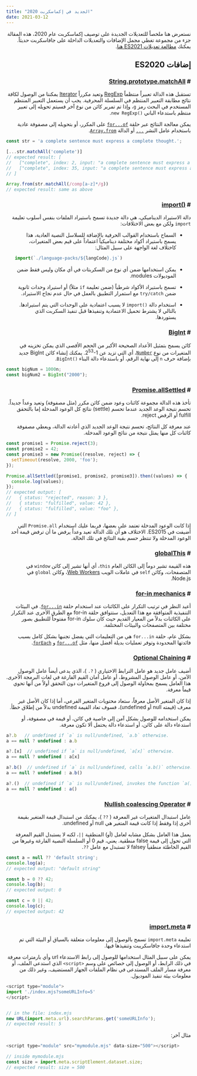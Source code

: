 ```yaml
---
title: "الجديد في إكماسكربت 2020"
date: 2021-03-12
---
```


نستعرض هنا ملخصاً للتعديلات الجديدة على توصيف إكماسكربت عام 2020، هذه المقالة جزء من مجموعة تغطي مجمل الإضافات والتعديلات الداخلة على جافاسكربت حديثاً. يمكنك [مطالعة تعديلات ES2021 هنا](https://muhammetsait.com/articles/new-in-es2021/).

## إضافات ES2020

### # [String.prototype.matchAll](https://developer.mozilla.org/en-US/docs/Web/JavaScript/Reference/Global_Objects/String/matchAll)

تستقبل هذه الدالة تعبيراً منتظماً [RegExp](https://developer.mozilla.org/en-US/docs/Web/JavaScript/Reference/Global_Objects/RegExp) وتعيد مكرراً [Iterator](https://developer.mozilla.org/en-US/docs/Web/JavaScript/Guide/Iterators_and_Generators) يمكننا من الوصول لكافة نتائج مطابقة التعبير المنتظم في السلسلة المحرفية. يجب أن يستعمل التعبير المنتظم المستخدم في البحث رمز `g`، وإذا تم تمرير كائن من نوع آخر فسيتم تحويله إلى تعبير منتظم باستدعاء الباني <code>new RegExp()&lrm;</code>.

يمكن معالجة النتائج عبر حلقة [`for...of`](https://developer.mozilla.org/en-US/docs/Web/JavaScript/Reference/Statements/for...of) على المكرر، أو بتحويله إلى مصفوفة عادية باستخدام عامل النشر [`...`](https://developer.mozilla.org/en-US/docs/Web/JavaScript/Reference/Operators/Spread_syntax) أو الدالة [`Array.from`](https://developer.mozilla.org/en-US/docs/Web/JavaScript/Reference/Global_Objects/Array/from).

```javascript
const str = 'a complete sentence must express a complete thought.';

[...str.matchAll('complete')]
// expected result: [
//   ["complete", index: 2, input: "a complete sentence must express a complete thought.", groups: undefined],
//   ["complete", index: 35, input: "a complete sentence must express a complete thought.", groups: undefined]
// ]

Array.from(str.matchAll(/comp[a-z]*/g))
// expected result: same as above
```

### # [import()&lrm;](https://github.com/tc39/proposal-dynamic-import)

دالة الاستيراد الديناميكي، هي دالة جديدة تسمح باستيراد الملفات بنفس أسلوب تعليمة `import` ولكن مع بعض الاختلافات:

- السماح باستخدام القوالب الحرفية بالإضافة للسلاسل النصية العادية، هذا يسمح باستيراد أكواد مختلفة ديناميكياً اعتماداً على قيم بعض المتغيرات، كاختلاف لغة الواجهة على سبيل المثال:

  ```javascript
  import(`./language-packs/${langCode}.js`)
  ```

- يمكن استخدامها ضمن أي نوع من السكربتات في أي مكان وليس فقط ضمن الموديولات modules.

- تسمح باستيراد الأكواد شرطياً (ضمن تعليمة `if` مثلاً) أو استيراد وحدات ثانوية ضمن `try/catch` مع استمرار التطبيق بالعمل في حال عدم نجاح الاستيراد.

- استخدام دالة <code>import()&lrm;</code> لا يسبب اعتمادية على الوحدات التي يتم استيرادها. بالتالي لا يشترط تحميل الاعتمادية وتنفيذها قبل تنفيذ السكربت الذي يستوردها.

### # [BigInt](https://developer.mozilla.org/en-US/docs/Web/JavaScript/Reference/Global_Objects/BigInt)

كائن يسمح بتمثيل الأعداد الصحيحة الأكبر من الحجم الأقصى الذي يمكن تخزينه في المتغيرات من نوع [`Number`](https://developer.mozilla.org/en-US/docs/Web/JavaScript/Reference/Global_Objects/Number)، أي التي تزيد عن &lrm;2<sup>53</sup>-1&lrm;. يمكنك إنشاء كائن BigInt جديد بإضافة حرف `n` إلى نهاية الرقم، أو باستدعاء دالة البناء <code>BigInt()&lrm;</code>.

```javascript
const bigNum = 1000n;
const bigNum2 = BigInt("2000");
```

### # [Promise.allSettled](https://developer.mozilla.org/en-US/docs/Web/JavaScript/Reference/Global_Objects/Promise/allSettled)

تأخذ هذه الدالة مجموعة كائنات وعود ضمن كائن مكرر (مثل مصفوفة) وتعيد وعداً جديداً. تحسم نتيجة الوعد الجديد عندما تحسم (settle) نتائج كل الوعود المدخلة إما بالتحقق fulfill  أو الرفض reject.

عند معرفة كل النتائج، تحسم نتيجة الوعد الجديد الذي أعادته الدالة، ويعطي مصفوفة كائنات كل منها يمثل نتيجة من نتائج الوعود المدخلة.

```javascript
const promise1 = Promise.reject(3);
const promise2 = 42;
const promise3 = new Promise((resolve, reject) => {
  setTimeout(resolve, 2000, 'foo');
});

Promise.allSettled([promise1, promise2, promise3]).then((values) => {
  console.log(values);
});
// expected output: [
//   { status: "rejected", reason: 3 },
//   { status: "fulfilled", value: 42 },
//   { status: "fulfilled", value: "foo" },
// ]
```

إذا كانت الوعود المدخلة تعتمد على بعضها، فربما عليك استخدام `Promise.all` التي أضيفت في ES2015. الاختلاف هو أن تلك الدالة تعيد وعداً يرفض ما أن ترفض قيمة أحد الوعود المدخلة ولا تنتظر حسم بقية النتائج في تلك الحالة.

### # [globalThis](https://developer.mozilla.org/en-US/docs/Web/JavaScript/Reference/Global_Objects/globalThis)

هذه القيمة تشير دوماً إلى الكائن العام `this`، أي أنها تشير إلى كائن `window` في المتصفحات، وكائن `self` في عاملات الويب [Web Workers](https://developer.mozilla.org/en-US/docs/Web/API/Worker)، وكائن `global` في Node.js.

### # [for-in mechanics](https://github.com/tc39/proposal-for-in-order)

أعيد النظر في ترتيب التكرار على الكائنات عند استخدام حلقة [`for...in`](https://developer.mozilla.org/en-US/docs/Web/JavaScript/Reference/Statements/for...in). في البيئات التنفيذية المتوافقة مع هذا التعديل، ستتوافق حلقة for-in مع الطرق الأخرى عند التكرار على الكائنات بدلاً من المعيار القديم حيث كان سلوك for-in مفتوحاً للتطبيق بصور مختلفة بين المتصفحات والبيئات المختلفة.

بشكل عام، حلقة `for...in` هي من التعليمات التي يفضل تجنبها بشكل كامل بسبب فائدتها المحدودة وتوفر تعمليات بديلة أفضل منها، مثل [`for...of`](https://developer.mozilla.org/en-US/docs/Web/JavaScript/Reference/Statements/for...of) و [`forEach`](https://developer.mozilla.org/en-US/docs/Web/JavaScript/Reference/Global_Objects/Array/forEach). 

### # [Optional Chaining](https://github.com/tc39/proposal-optional-chaining)

أضيف عامل جديد هو عامل الترابط الاختياري ( <code>?.&lrm;</code> )، الذي يدعى أيضاً عامل الوصول الآمن، أو عامل الوصول المشروط، أو عامل أمان القيم الفارغة في لغات البرمجة الأخرى. هذا العامل يسمح بمحاولة الوصول إلى فروع المتغيرات دون التحقق أولاً من أنها تحوي قيماً معرفة.

إذا كان المتغير الأصل معرفاً، ستعاد محتويات المتغير الفرعي، أما إذا كان الأصل غير معرف (قيمته null أو undefined)، فسوف تعاد القيمة undefined بدلاً من إطلاق خطأ.

يمكن استخدامه للوصول بشكل آمن إلى خاصية في كائن، أو قيمة في مصفوفة، أو استدعاء دالة على كائن، أو استدعاء دالة يحتمل ألا تكون معرفة.

```javascript
a?.b   // undefined if `a` is null/undefined, `a.b` otherwise.
a == null ? undefined : a.b

a?.[x]  // undefined if `a` is null/undefined, `a[x]` otherwise.
a == null ? undefined : a[x]

a?.b()  // undefined if `a` is null/undefined, calls `a.b()` otherwise.
a == null ? undefined : a.b()

a?.()  // undefined if `a` is null/undefined, invokes the function `a()` otherwise.
a == null ? undefined : a()
```

### # [Nullish coalescing Operator](https://developer.mozilla.org/en-US/docs/Web/JavaScript/Reference/Operators/Nullish_coalescing_operator)

عامل استبدال المتغيرات غير المعرفة ( `??` )، يمكنك من استبدال قيمة المتغير بقيمة أخرى إذا وفقط إذا كانت قيمة المتغير هي null أو undefined.

يعمل هذا العامل بشكل مشابه لعامل (أو) المنطقية `||`، لكنه لا يستبدل القيم المعرفة التي تحول إلى قيمة false منطقية. يعني، قيم 0 أو السلسلة النصية الفارغة وغيرها من القيم الخاطئة منطقياً falsey لا تستبدل مع عامل `??`.

```javascript
const a = null ?? 'default string';
console.log(a);
// expected output: "default string"

const b = 0 ?? 42;
console.log(b);
// expected output: 0

const c = 0 || 42;
console.log(c);
// expected output: 42
```

### # [import.meta](https://developer.mozilla.org/en-US/docs/Web/JavaScript/Reference/Statements/import.meta)

تعليمة `import.meta` تسمح بالوصول إلى معلومات متعلقة بالسياق أو البيئة التي تم استدعاء وحدة جافاسكريبت وتنفيذها فيها.

يمكن على سبيل المثال استخدامها للوصول إلى رابط الاستدعاء url وأي بارمترات معرفة في ذلك الرابط، أو الوصول إلى خصائص على وسم `<script>` الذي استدعى الملف، أو معرفة مسار الملف المستدعى في نظام الملفات الجهاز المستضيف، وغير ذلك من معلومات بيئة تنفيذ الموديول.

```javascript
<script type="module">
import './index.mjs?someURLInfo=5'
</script>


// in the file: index.mjs
new URL(import.meta.url).searchParams.get('someURLInfo');
// expected result: 5
```

مثال آخر:

```javascript
<script type="module" src="mymodule.mjs" data-size="500"></script>

// inside mymodule.mjs
const size = import.meta.scriptElement.dataset.size;
// expected result: size = 500
```


<style>
html, body {
  direction: rtl;
}
pre, code {
  direction: ltr;
  text-align: left;
}
</style>

